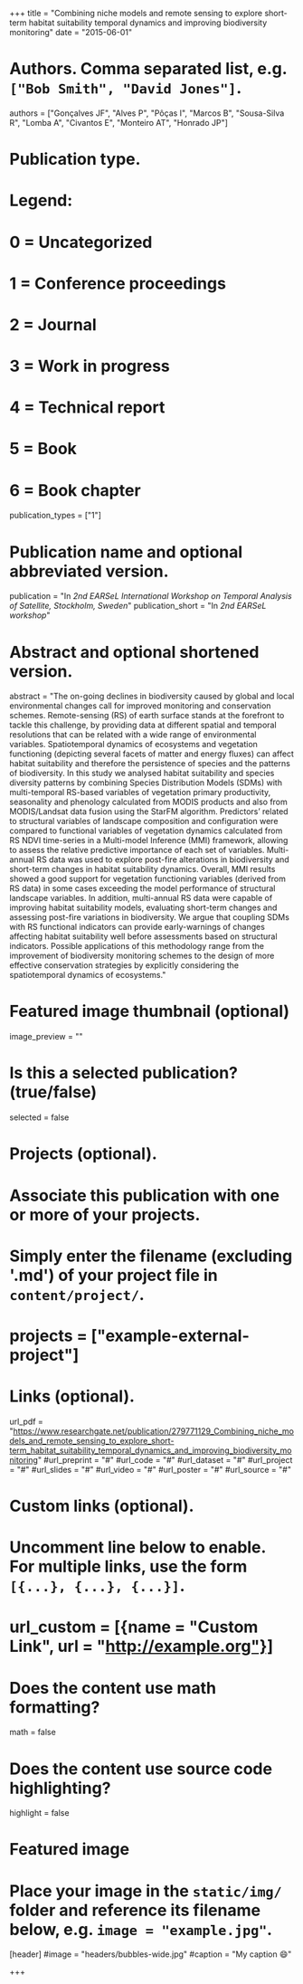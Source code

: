 +++
title = "Combining niche models and remote sensing to explore short-term habitat suitability temporal dynamics and improving biodiversity monitoring"
date = "2015-06-01"

# Authors. Comma separated list, e.g. `["Bob Smith", "David Jones"]`.
authors = ["Gonçalves JF", "Alves P", "Pôças I", "Marcos B", "Sousa-Silva R", "Lomba A", "Civantos E", "Monteiro AT", "Honrado JP"]

# Publication type.
# Legend:
# 0 = Uncategorized
# 1 = Conference proceedings
# 2 = Journal
# 3 = Work in progress
# 4 = Technical report
# 5 = Book
# 6 = Book chapter
publication_types = ["1"]

# Publication name and optional abbreviated version.
publication = "In *2nd EARSeL International Workshop on Temporal Analysis of Satellite, Stockholm, Sweden*"
publication_short = "In *2nd EARSeL workshop*"

# Abstract and optional shortened version.
abstract = "The on-going declines in biodiversity caused by global and local environmental changes call for improved monitoring and conservation schemes. Remote-sensing (RS) of earth surface stands at the forefront to tackle this challenge, by providing data at different spatial and temporal resolutions that can be related with a wide range of environmental variables. Spatiotemporal dynamics of ecosystems and vegetation functioning (depicting several facets of matter and energy fluxes) can affect habitat suitability and therefore the persistence of species and the patterns of biodiversity. In this study we analysed habitat suitability and species diversity patterns by combining Species Distribution Models (SDMs) with multi-temporal RS-based variables of vegetation primary productivity, seasonality and phenology calculated from MODIS products and also from MODIS/Landsat data fusion using the StarFM algorithm. Predictors’ related to structural variables of landscape composition and configuration were compared to functional variables of vegetation dynamics calculated from RS NDVI time-series in a Multi-model Inference (MMI) framework, allowing to assess the relative predictive importance of each set of variables. Multi-annual RS data was used to explore post-fire alterations in biodiversity and short-term changes in habitat suitability dynamics. Overall, MMI results showed a good support for vegetation functioning variables (derived from RS data) in some cases exceeding the model performance of structural landscape variables. In addition, multi-annual RS data were capable of improving habitat suitability models, evaluating short-term changes and assessing post-fire variations in biodiversity. We argue that coupling SDMs with RS functional indicators can provide early-warnings of changes affecting habitat suitability well before assessments based on structural indicators. Possible applications of this methodology range from the improvement of biodiversity monitoring schemes to the design of more effective conservation strategies by explicitly considering the spatiotemporal dynamics of ecosystems."

# Featured image thumbnail (optional)
image_preview = ""

# Is this a selected publication? (true/false)
selected = false

# Projects (optional).
#   Associate this publication with one or more of your projects.
#   Simply enter the filename (excluding '.md') of your project file in `content/project/`.
# projects = ["example-external-project"]

# Links (optional).
url_pdf = "https://www.researchgate.net/publication/279771129_Combining_niche_models_and_remote_sensing_to_explore_short-term_habitat_suitability_temporal_dynamics_and_improving_biodiversity_monitoring"
#url_preprint = "#"
#url_code = "#"
#url_dataset = "#"
#url_project = "#"
#url_slides = "#"
#url_video = "#"
#url_poster = "#"
#url_source = "#"

# Custom links (optional).
# Uncomment line below to enable. For multiple links, use the form `[{...}, {...}, {...}]`.
#
# url_custom = [{name = "Custom Link", url = "http://example.org"}]

# Does the content use math formatting?
math = false

# Does the content use source code highlighting?
highlight = false

# Featured image
# Place your image in the `static/img/` folder and reference its filename below, e.g. `image = "example.jpg"`.
[header]
  #image = "headers/bubbles-wide.jpg"
  #caption = "My caption :smile:"

+++
